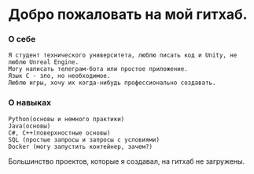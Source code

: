 # Добро пожаловать на мой гитхаб.

### О себе
```
Я студент технического университета, люблю писать код и Unity, не люблю Unreal Engine.
Могу написать телеграм-бота или простое приложение.
Язык С - зло, но необходимое.
Люблю игры, хочу их когда-нибудь профессионально создавать.
```
### О навыках
```
Python(основы и немного практики)
Java(основы)
C#, C++(поверхностные основы)
SQL (простые запросы и запросы с условиями)
Docker (могу запустить контейнер, зачем?)
```
Большинство проектов, которые я создавал, на гитхаб не загружены.
